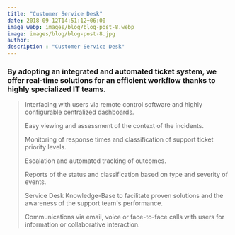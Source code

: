 ```yaml
---
title: "Customer Service Desk"
date: 2018-09-12T14:51:12+06:00
image_webp: images/blog/blog-post-8.webp
image: images/blog/blog-post-8.jpg
author:
description : "Customer Service Desk"
---
```


### By adopting an integrated and automated ticket system, we offer real-time solutions for an efficient workflow thanks to highly specialized IT teams.

> Interfacing with users via remote control software and highly configurable centralized dashboards.
> 
> Easy viewing and assessment of the context of the incidents.
> 
> Monitoring of response times and classification of support ticket priority levels.
> 
> Escalation and automated tracking of outcomes.
> 
> Reports of the status and classification based on type and severity of events.
> 
> Service Desk Knowledge-Base to facilitate proven solutions and the awareness of the support team's performance.
> 
> Communications via email, voice or face-to-face calls with users for information or collaborative interaction.
